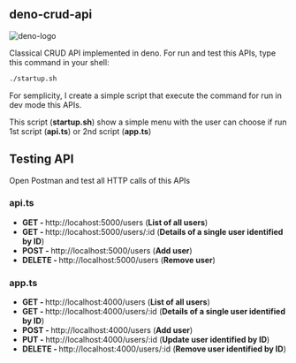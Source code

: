 ## deno-crud-api

![deno-logo](https://upload.wikimedia.org/wikipedia/commons/thumb/8/84/Deno.svg/1200px-Deno.svg.png)

Classical CRUD API implemented in deno.
For run and test this APIs, type this command in your shell:
```bash
./startup.sh
```
For semplicity, I create a simple script that execute the command for run in dev mode this APIs.

This script (<b>startup.sh</b>) show a simple menu with the user can choose if run 1st script (<b>api.ts</b>) or 2nd script (<b>app.ts</b>)

## Testing API

Open Postman and test all HTTP calls of this APIs

### api.ts
<ul>
  <li> <b> GET - </b> http://locahost:5000/users (<b>List of all users</b>) </li>
  <li> <b> GET - </b> http://locahost:5000/users/:id (<b>Details of a single user identified by ID</b>) </li>
  <li> <b> POST - </b> http://localhost:5000/users (<b>Add user</b>) </li>
  <li> <b> DELETE - </b> http://localhost:5000/users (<b>Remove user</b>) </li>
</ul>

### app.ts
<ul>
  <li> <b> GET - </b> http://localhost:4000/users (<b>List of all users</b>) </li>
  <li> <b> GET - </b> http://localhost:4000/users/:id (<b>Details of a single user identified by ID</b>) </li>
  <li> <b> POST - </b> http://localhost:4000/users (<b>Add user</b>) </li>
  <li> <b> PUT - </b> http://localhost:4000/users/:id (<b>Update user identified by ID</b>) </li>
  <li> <b> DELETE - </b> http://localhost:4000/users/:id (<b>Remove user identified by ID</b>) </li>
</ul>
